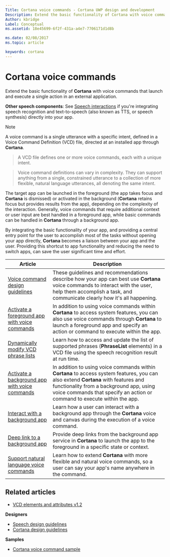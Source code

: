 ```yaml
---
Title: Cortana voice commands - Cortana UWP design and development
Description: Extend the basic functionality of Cortana with voice commands that launch and execute a single action in an external application.
Author: kbridge
Label: Conceptual
ms.assetid: 18e45699-6f2f-431a-a4e7-7706171d1d8b

ms.date: 02/08/2017
ms.topic: article

keywords: cortana
---
```


# Cortana voice commands

Extend the basic functionality of **Cortana** with voice commands that launch and execute a single action in an external application.

**Other speech components**: See [Speech interactions](https://msdn.microsoft.com/windows/uwp/input-and-devices/speech-interactions) if you're integrating speech recognition and text-to-speech (also known as TTS, or speech synthesis) directly into your app.

> [!NOTE] 
> A voice command is a single utterance with a specific intent, defined in a Voice Command Definition (VCD) file, directed at an installed app through **Cortana**.

> A VCD file defines one or more voice commands, each with a unique intent.

> Voice command definitions can vary in complexity. They can support anything from a single, constrained utterance to a collection of more flexible, natural language utterances, all denoting the same intent.

The target app can be launched in the foreground (the app takes focus and **Cortana** is dismissed) or activated in the background (**Cortana** retains focus but provides results from the app), depending on the complexity of the interaction. Generally, voice commands that require additional context or user input are best handled in a foreground app, while basic commands can be handled in **Cortana** through a background app. 

By integrating the basic functionality of your app, and providing a central entry point for the user to accomplish most of the tasks without opening your app directly, **Cortana** becomes a liaison between your app and the user. Providing this shortcut to app functionality and reducing the need to switch apps, can save the user significant time and effort.

| Article | Description |
|---|---|
| [Voice command design guidelines](voicecommand-design-guidelines.md) | These guidelines and recommendations describe how your app can best use **Cortana** voice commands to interact with the user, help them accomplish a task, and communicate clearly how it's all happening. |
| [Activate a foreground app with voice commands](launch-a-foreground-app-with-voice-commands-in-cortana.md) | In addition to using voice commands within **Cortana** to access system features, you can also use voice commands through **Cortana** to launch a foreground app and specify an action or command to execute within the app. |
| [Dynamically modify VCD phrase lists](dynamically-modify-voice-command-definition-vcd-phrase-lists.md) | Learn how to access and update the list of supported phrases (**PhraseList** elements) in a VCD file using the speech recognition result at run time. |
| [Activate a background app with voice commands](launch-a-background-app-with-voice-commands-in-cortana.md) | In addition to using voice commands within **Cortana** to access system features, you can also extend **Cortana** with features and functionality from a background app, using voice commands that specify an action or command to execute within the app. |
| [Interact with a background app](interact-with-a-background-app-in-cortana.md) | Learn how a user can interact with a background app through the **Cortana** voice and canvas during the execution of a voice command. |
| [Deep link to a background app](deep-link-into-your-app-from-cortana.md) | Provide deep links from the background app service in **Cortana** to launch the app to the foreground in a specific state or context. |
| [Support natural language voice commands](support-natural-language-voice-commands-in-cortana.md) | Learn how to extend **Cortana** with more flexible and natural voice commands, so a user can say your app's name anywhere in the command. |

## Related articles

* [VCD elements and attributes v1.2](https://msdn.microsoft.com/library/windows/apps/dn706593)

**Designers**
* [Speech design guidelines](https://msdn.microsoft.com/library/windows/apps/dn596121)
* [Cortana design guidelines](https://msdn.microsoft.com/library/windows/apps/dn974233)

**Samples**
* [Cortana voice command sample](https://go.microsoft.com/fwlink/p/?LinkID=619899)
 
